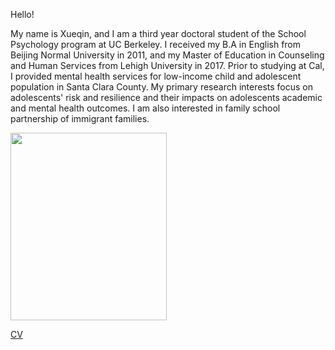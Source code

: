 
Hello! 

My name is Xueqin, and I am a third year doctoral student of the School Psychology program at UC Berkeley. I received my B.A in English from Beijing Normal University in 2011, and my Master of Education in Counseling and Human Services from Lehigh University in 2017. Prior to studying at Cal, I provided mental health services for low-income child and adolescent population in Santa Clara County. My primary research interests focus on adolescents' risk and resilience and their impacts on adolescents academic and mental health outcomes. I am also interested in family school partnership of immigrant families.

<img src="https://user-images.githubusercontent.com/112056196/191804744-c0cae41b-972c-4821-962f-af2390770b2a.jpg" width="250" height="300">

[CV](https://github.com/XueqinLin22/XueqinLin22.github.io/files/9627797/Xueqin_CV03252022.docx)




